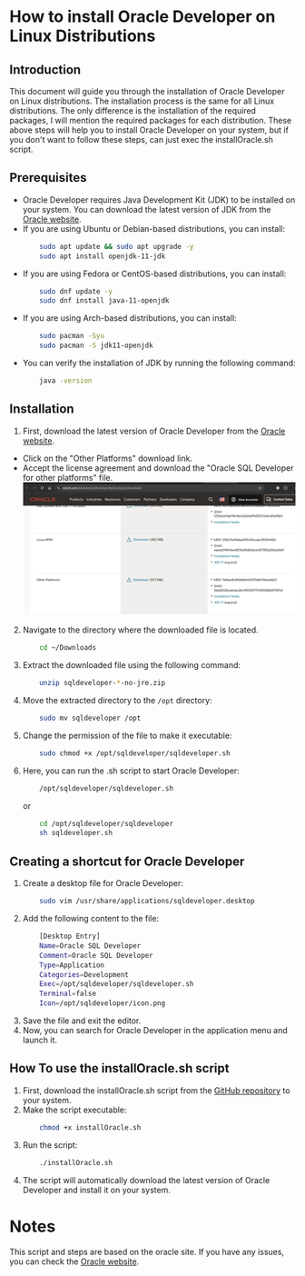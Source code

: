 # How to install Oracle Developer on Linux Distributions

## Introduction
This document will guide you through the installation of Oracle Developer on Linux distributions. The installation process is the same for all Linux distributions. The only difference is the installation of the required packages, I will mention the required packages for each distribution. These above steps will help you to install Oracle Developer on your system, but if you don't want to follow these steps, can just exec the installOracle.sh script.

## Prerequisites
- Oracle Developer requires Java Development Kit (JDK) to be installed on your system. You can download the latest version of JDK from the [Oracle website](https://www.oracle.com/java/technologies/javase-jdk11-downloads.html).
- If you are using Ubuntu or Debian-based distributions, you can install:
    ```bash
        sudo apt update && sudo apt upgrade -y 
        sudo apt install openjdk-11-jdk
    ```
- If you are using Fedora or CentOS-based distributions, you can install:
    ```bash
        sudo dnf update -y
        sudo dnf install java-11-openjdk
    ```
- If you are using Arch-based distributions, you can install:
    ```bash
        sudo pacman -Syu
        sudo pacman -S jdk11-openjdk
    ```
- You can verify the installation of JDK by running the following command:
    ```bash
        java -version
    ```

## Installation
1. First, download the latest version of Oracle Developer from the [Oracle website](https://www.oracle.com/database/sqldeveloper/technologies/download/).
- Click on the "Other Platforms" download link.
- Accept the license agreement and download the "Oracle SQL Developer for other platforms" file.
![alt text](image1.png)

2. Navigate to the directory where the downloaded file is located.
    ```bash
        cd ~/Downloads
    ```
3. Extract the downloaded file using the following command:
    ```bash
        unzip sqldeveloper-*-no-jre.zip
    ```
4. Move the extracted directory to the `/opt` directory:
    ```bash
        sudo mv sqldeveloper /opt
    ```
5. Change the permission of the file to make it executable:
    ```bash
        sudo chmod +x /opt/sqldeveloper/sqldeveloper.sh
    ```
6. Here, you can run the .sh script to start Oracle Developer:
    ```bash
        /opt/sqldeveloper/sqldeveloper.sh
    ```
    or 
    ```bash
        cd /opt/sqldeveloper/sqldeveloper
        sh sqldeveloper.sh
    ```

## Creating a shortcut for Oracle Developer
1. Create a desktop file for Oracle Developer:
    ```bash
        sudo vim /usr/share/applications/sqldeveloper.desktop
    ```
2. Add the following content to the file:
    ```bash
        [Desktop Entry]
        Name=Oracle SQL Developer
        Comment=Oracle SQL Developer
        Type=Application
        Categories=Development
        Exec=/opt/sqldeveloper/sqldeveloper.sh
        Terminal=false
        Icon=/opt/sqldeveloper/icon.png
    ```
3. Save the file and exit the editor.
4. Now, you can search for Oracle Developer in the application menu and launch it.

## How To use the installOracle.sh script
1. First, download the installOracle.sh script from the [GitHub repository]() to your system.
2. Make the script executable:
    ```bash
        chmod +x installOracle.sh
    ```
3. Run the script:
    ```bash
        ./installOracle.sh
    ```
4. The script will automatically download the latest version of Oracle Developer and install it on your system.

# Notes
This script and steps are based on the oracle site. If you have any issues, you can check the [Oracle website](https://www.oracle.com/database/sqldeveloper/technologies/download/).